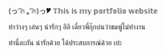 (っ ͡🔥 ₒ ͡🔥)っ🎔 𝕋𝕙𝕚𝕤 𝕚𝕤 𝕞𝕪 𝕡𝕠𝕣𝕥𝕗𝕠𝕝𝕚𝕠 𝕨𝕖𝕓𝕤𝕚𝕥𝕖

ทำว่างๆ เล่นๆ น่ารักๆ อิอิ เดี๋ยวพี่กุ๊กบ่นว่าชมพู่ไม่ทำงาน

ทำนี่ละกัน น่ารักด้วย ได้ประสบการณ์ด้วย เย่ะ
